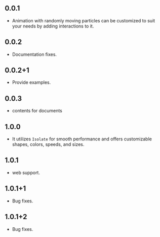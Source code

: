 ## 0.0.1

* Animation with randomly moving particles can be customized to suit your needs by adding interactions to it.

## 0.0.2

* Documentation fixes.

## 0.0.2+1

* Provide examples.

## 0.0.3

* contents for documents

## 1.0.0

* It utilizes `Isolate` for smooth performance and offers customizable shapes, colors, speeds, and sizes.

## 1.0.1

* web support.

## 1.0.1+1

* Bug fixes.

## 1.0.1+2

* Bug fixes.